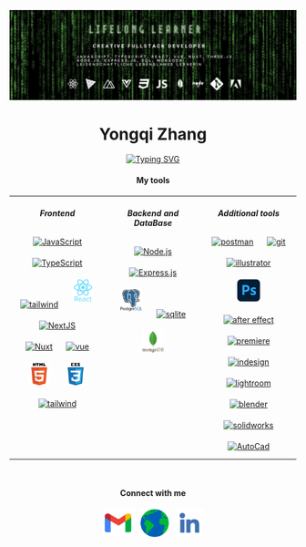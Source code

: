 <p align="center"><img src="assets/lifelong learner.png" alt="header" /></p>
<h1 align="center">Yongqi Zhang</h1>
<p align="center">
<a href="https://git.io/typing-svg"><img src="https://readme-typing-svg.demolab.com?font=Fira+Code&pause=1000&width=435&lines=Full+Stack+Entwicklerin" alt="Typing SVG" /></a>
</p>

#### <div align="center">My tools</div>

<table><tr><td valign="top" width="33%" >

##### <div align="center">Frontend</div>

<div align="center">  
<a href="https://www.javascript.com/" target="blank"><img style="margin: 10px" src="https://profilinator.rishav.dev/skills-assets/javascript-original.svg" alt="JavaScript"  width="40" height="40"" /></a>
<a href="https://www.typescriptlang.org/" target="_blank"><img style="margin: 10px" src="https://profilinator.rishav.dev/skills-assets/typescript-original.svg" alt="TypeScript"  width="40" height="40" /></a>
<a href="https://threejs.org/" alt="threejs" target="_blank"><img src="https://upload.vectorlogo.zone/logos/threejs/images/83129207-9005-4463-8181-65a3cc3bf8fd.svg" alt="tailwind" style="margin: 10px" width="40" height="40"/></a>
  <a href="https://reactjs.org/" target="_blank"><img src="https://raw.githubusercontent.com/devicons/devicon/master/icons/react/react-original-wordmark.svg" alt="react" style="margin: 10px" width="40" height="40"/></a>
<a href="https://nextjs.org/" target="_blank" ><img style="margin: 10px" src="https://profilinator.rishav.dev/skills-assets/nextjs.png" alt="NextJS" style="margin: 10px"  height="40" /></a>  
<a href="https://nuxt.com/" target="_blank"><img src="https://www.vectorlogo.zone/logos/nuxtjs/nuxtjs-icon.svg" alt="Nuxt" style="margin: 10px" width="40" height="40"/></a>
<a href="https://vuejs.org/" target="_blank"><img src="https://www.vectorlogo.zone/logos/vuejs/vuejs-icon.svg" alt="vue" style="margin: 10px" width="40" height="40"/></a>
<a href="https://www.w3.org/html/" target="_blank"><img src="https://raw.githubusercontent.com/devicons/devicon/master/icons/html5/html5-original-wordmark.svg" alt="html5" style="margin: 10px" width="40" height="40"/></a>
<a href="https://www.w3schools.com/css/" target="_blank"><img src="https://raw.githubusercontent.com/devicons/devicon/master/icons/css3/css3-original-wordmark.svg" alt="css3" style="margin: 10px"  width="40" height="40"/></a>
<a href="https://tailwindcss.com/" target="_blank"><img src="https://www.vectorlogo.zone/logos/tailwindcss/tailwindcss-icon.svg" alt="tailwind" style="margin: 10px" width="40" height="40"/></a>
</div>

</td><td valign="top" width="33%">

##### <div align="center">Backend and DataBase</div>

<div align="center">  
<a href="https://nodejs.org/" target="_blank"><img style="margin: 10px" src="https://profilinator.rishav.dev/skills-assets/nodejs-original-wordmark.svg" alt="Node.js" style="margin: 10px"  height="60" /></a>
<a href="https://expressjs.com/" target="_blank"><img style="margin: 10px" src="https://profilinator.rishav.dev/skills-assets/express-original-wordmark.svg" alt="Express.js" style="margin: 10px" height="60" /></a>
<a href="https://www.postgresql.org" target="_blank" rel="noreferrer"><img src="https://raw.githubusercontent.com/devicons/devicon/master/icons/postgresql/postgresql-original-wordmark.svg" alt="postgresql" style="margin: 10px"  width="40" height="40"/></a>
<a href="https://www.sqlite.org/" target="_blank" rel="noreferrer"><img src="https://www.vectorlogo.zone/logos/sqlite/sqlite-icon.svg" alt="sqlite" style="margin: 10px" width="40" height="40"/></a>
<a href="https://www.mongodb.com/" target="_blank" rel="noreferrer"><img src="https://raw.githubusercontent.com/devicons/devicon/master/icons/mongodb/mongodb-original-wordmark.svg" alt="mongodb" style="margin: 10px"  width="40" height="40"/></a>
</div>

</div>

</td><td valign="top" width="33%">

##### <div align="center">Additional tools</div>

<div align="center">  
<a href="https://postman.com" target="_blank" rel="noreferrer"><img src="https://www.vectorlogo.zone/logos/getpostman/getpostman-icon.svg" alt="postman" style="margin: 10px"  width="40" height="40"/></a>
<a href="https://git-scm.com/" target="_blank" rel="noreferrer"><img src="https://www.vectorlogo.zone/logos/git-scm/git-scm-icon.svg" alt="git"  style="margin: 10px" width="40" height="40"/></a>
<a href="https://www.adobe.com/in/products/illustrator.html" target="_blank" rel="noreferrer"> <img src="https://raw.githubusercontent.com/pheralb/svgl/5c82f5c8ee850fe1ae505978ae50296c9f5a6f29/static/library/illustrator.svg" alt="illustrator" style="margin: 10px"  width="40" height="40"/></a>
<a href="https://www.photoshop.com/en" target="_blank" rel="noreferrer"><img src="https://raw.githubusercontent.com/devicons/devicon/6910f0503efdd315c8f9b858234310c06e04d9c0/icons/photoshop/photoshop-original.svg" alt="photoshop" style="margin: 10px"  width="40" height="40"/></a>
<a href="https://www.adobe.com/products/aftereffects.html" target="_blank" rel="noreferrer"><img src="https://raw.githubusercontent.com/detain/svg-logos/07e36b4aa0691f3015886624395e083395e528c5/svg/a/after-effects-1.svg" style="margin: 10px"  alt="after effect" width="40" height="40"/></a>
<a href="https://www.adobe.com/products/premiere.html" target="_blank" rel="noreferrer"><img src="https://raw.githubusercontent.com/pheralb/svgl/5c82f5c8ee850fe1ae505978ae50296c9f5a6f29/static/library/premiere.svg" alt="premiere" style="margin: 10px"  width="40" height="40"/></a>
<a href="https://www.adobe.com/products/indesign.html" target="_blank" rel="noreferrer"><img src="https://raw.githubusercontent.com/pheralb/svgl/5c82f5c8ee850fe1ae505978ae50296c9f5a6f29/static/library/indesign.svg" alt="indesign" style="margin: 10px"  width="40" height="40"/></a>
<a href="https://lightroom.adobe.com/" target="_blank" rel="noreferrer"><img src="https://raw.githubusercontent.com/gilbarbara/logos/29e8719bf78915c7a82a26a6c203f53c4cb8fff2/logos/adobe-lightroom.svg" alt="lightroom" style="margin: 10px"  width="40" height="40"/></a>
<a href="https://www.blender.org" target="_blank" rel="noreferrer"><img src="https://raw.githubusercontent.com/get-icon/geticon/fc0f660daee147afb4a56c64e12bde6486b73e39/icons/blender.svg" alt="blender" style="margin: 10px"  width="40" height="40"/></a>
<a href="https://www.solidworks.com/" target="_blank" rel="noreferrer"><img src="https://iconape.com/wp-content/png_logo_vector/solidworks-logo.png" alt="solidworks" style="margin: 10px"  height="40"/></a>
<a href="https://web.autocad.com/" target="_blank" rel="noreferrer"><img src="https://upload.wikimedia.org/wikipedia/commons/6/6e/AutoCad_new_logo.svg" alt="AutoCad" style="margin: 10px"  height="40"/></a>
</div>

</td></tr></table>
<br/>

#### <div align="center">Connect with me</div>

<div align="center">
<a href="mailto:yz.zhang.de@gmail.com" target="_blank"><img align="center" src="assets/gmail.png" alt="mail" height="50" width="55" /></a>&nbsp;&nbsp;&nbsp;<a href="https://zhang-yongqi.onrender.com/" target="_blank"><img align="center" src="assets/web.png" alt="website" height="50" width="50" /></a>&nbsp;&nbsp;&nbsp;<a href="https://www.linkedin.com/in/yongqi-zhang/" target="_blank"><img align="center" src="assets/linkedin.png" alt="linkedin" height="50" width="50" /></a>
</div>
